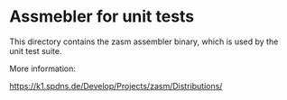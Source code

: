 
# Assmebler for unit tests

This directory contains the zasm assembler binary, which is used by the unit test suite.

More information:

https://k1.spdns.de/Develop/Projects/zasm/Distributions/
